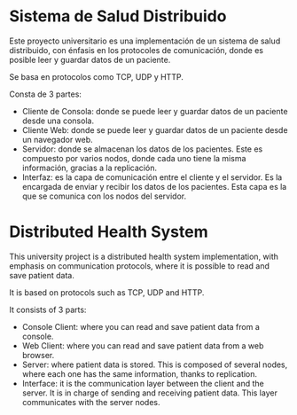 # Sistema de Salud Distribuido

Este proyecto universitario es una implementación de un sistema de salud distribuido, con énfasis en los protocoles de comunicación, donde es posible leer y guardar datos de un paciente.

Se basa en protocolos como TCP, UDP y HTTP.

Consta de 3 partes:

- Cliente de Consola: donde se puede leer y guardar datos de un paciente desde una consola.
- Cliente Web: donde se puede leer y guardar datos de un paciente desde un navegador web.
- Servidor: donde se almacenan los datos de los pacientes. Este es compuesto por varios nodos, donde cada uno tiene la misma información, gracias a la replicación.
- Interfaz: es la capa de comunicación entre el cliente y el servidor. Es la encargada de enviar y recibir los datos de los pacientes. Esta capa es la que se comunica con los nodos del servidor. 

# Distributed Health System

This university project is a distributed health system implementation, with emphasis on communication protocols, where it is possible to read and save patient data.

It is based on protocols such as TCP, UDP and HTTP.

It consists of 3 parts:

- Console Client: where you can read and save patient data from a console.
- Web Client: where you can read and save patient data from a web browser.
- Server: where patient data is stored. This is composed of several nodes, where each one has the same information, thanks to replication.
- Interface: it is the communication layer between the client and the server. It is in charge of sending and receiving patient data. This layer communicates with the server nodes.
